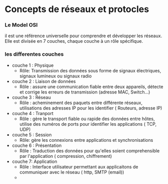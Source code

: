 # Concepts de réseaux et protocles 

### Le Model OSI  
il est une référence universelle pour comprendre et développer les réseaux. Elle est divisée en 7 couches, chaque couche à un rôle spécifique.

### les differentes couches 
- couche 1 : Physique
    - Rôle: Transmission des données sous forme de signaux électriques, signaux lumineux ou signaux radio
- couche 2 : Liaison de données
    - Rôle : assure une communication fiable entre deux appareils, détecte et corrige les erreurs de transmission (adresse MAC, Switch...)
- couche 3 : Réseau
    - Rôle : acheminement des paquets entre différente réseaux, utilisations des adresses IP pour les identifier ( Routeurs, adresse IP)
- couche 4 : Tranport
    - Rôle : gère le transport fiable ou rapide des données entre hôtes, utilise des numéros de ports pour identifier les applications ( TCP, UDP)
- couche 5 : Session
    - Rôle: gère les connexions entre applications et synchronisations
- couche 6 : Présentation
    - Rôle : Traduction des données pour qu'elles soient comprehensible par l'application ( compression, chiffrement)
- couche 7: Application
    - Rôle : Interface utilisateur permettant aux applicaitons de communiquer avec le réseau ( http, SMTP (email))
    - 
